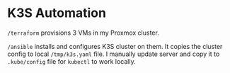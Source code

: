 # K3S Automation

`/terraform` provisions 3 VMs in my Proxmox cluster.

`/ansible` installs and configures K3S cluster on them.
It copies the cluster config to local `/tmp/k3s.yaml` file.
I manually update server and copy it to `.kube/config` file for `kubectl` to work locally.
